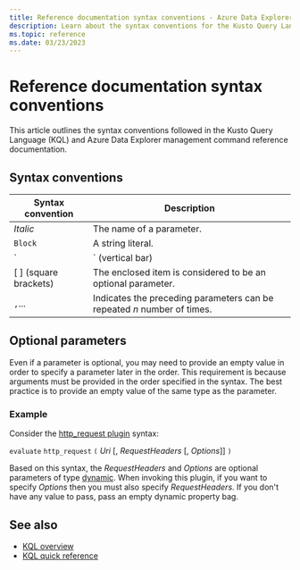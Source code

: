 ```yaml
---
title: Reference documentation syntax conventions - Azure Data Explorer
description: Learn about the syntax conventions for the Kusto Query Language and Azure Data Explorer management command documentation.
ms.topic: reference
ms.date: 03/23/2023
---
```

# Reference documentation syntax conventions

This article outlines the syntax conventions followed in the Kusto Query Language (KQL) and Azure Data Explorer management command reference documentation.

## Syntax conventions

|Syntax convention|Description|
|--|--|
|*Italic*|The name of a parameter.|
|`Block`|A string literal.|
|`|` (vertical bar)|Separates syntax items, and indicates that you can only use one of them.|
|[ ] (square brackets)|The enclosed item is considered to be an optional parameter.|
|`,`...|Indicates the preceding parameters can be repeated *n* number of times.|

## Optional parameters

Even if a parameter is optional, you may need to provide an empty value in order to specify a parameter later in the order. This requirement is because arguments must be provided in the order specified in the syntax. The best practice is to provide an empty value of the same type as the parameter.

### Example

Consider the [http_request plugin](http-request-plugin.md) syntax:

`evaluate` `http_request` `(` *Uri* [, *RequestHeaders* [, *Options*]] `)`

Based on this syntax, the *RequestHeaders* and *Options* are optional parameters of type [dynamic](scalar-data-types/dynamic.md). When invoking this plugin, if you want to specify *Options* then you must also specify *RequestHeaders*. If you don't have any value to pass, pass an empty dynamic property bag.

## See also

* [KQL overview](index.md)
* [KQL quick reference](../../kql-quick-reference.md)
